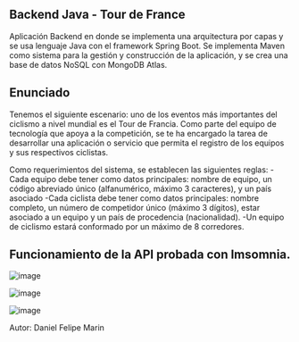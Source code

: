 ## Backend Java - Tour de France
Aplicación Backend en donde se implementa una arquitectura por capas y se usa lenguaje Java con el framework Spring Boot.
Se implementa Maven como sistema para la gestión y construcción de la aplicación, y se crea una base de datos NoSQL con MongoDB Atlas.

## Enunciado
Tenemos el siguiente escenario: uno de los eventos más importantes del ciclismo a nivel mundial es el Tour de Francia. Como parte del equipo de tecnología que apoya a la competición, se te ha encargado la tarea de desarrollar una aplicación o servicio que permita el registro de los equipos y sus respectivos ciclistas.

Como requerimientos del sistema, se establecen las siguientes reglas:
-Cada equipo debe tener como datos principales: nombre de equipo, un código abreviado único (alfanumérico, máximo 3 caracteres), y un país asociado
-Cada ciclista debe tener como datos principales: nombre completo, un número de competidor único (máximo 3 dígitos), estar asociado a un equipo y un país de procedencia (nacionalidad).
-Un equipo de ciclismo estará conformado por un máximo de 8 corredores.

## Funcionamiento de la API probada con Imsomnia.

![image](https://user-images.githubusercontent.com/51167724/187290597-52721327-c804-43fb-b13a-92433c9c558a.png)

![image](https://user-images.githubusercontent.com/51167724/187290872-b51c6e2f-79cb-4f1d-90f6-5d1d5da77e45.png)

![image](https://user-images.githubusercontent.com/51167724/187291099-a73801c1-e06e-49b3-b1ae-2d63aea0143c.png)


Autor: Daniel Felipe Marin




